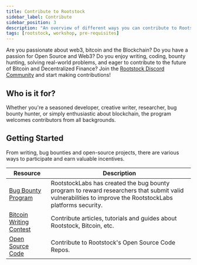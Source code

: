 ```yaml
---
title: Contribute to Rootstock
sidebar_label: Contribute
sidebar_position: 3
description: "An overview of different ways you can contribute to Rootstock."
tags: [rootstock, workshop, pre-requisites]
---
```


Are you passionate about web3, bitcoin and the Blockchain? Do you have a passion for Open Source and Web3? Do you enjoy writing, coding, bounty hunting, solving real-world problems, and eager to contribute to the future of Bitcoin and Decentralized Finance? Join the [Rootstock Discord Community](https://rootstock.io/discord) and start making contributions!

## Who is it for?

Whether you're a seasoned developer, creative writer, researcher, bug bounty hunter, or simply enthusiastic about blockchain, the program welcomes contributors from all backgrounds.

## Getting Started

From writing, bug bounties and open-source projects, there are various ways to participate and earn valuable incentives. 


| Resource                                                       | Description                                                                                    |
| ----------------------------------------------------------- | ---------------------------------------------------------------------------------------------- |
| [Bug Bounty Program](./01-bug-bounty/) | RootstockLabs has created the bug bounty program to reward researchers that submit valid vulnerabilities to improve the RootstockLabs platforms security. |
| [Bitcoin Writing Contest](./02-content.md) | Contribute articles, tutorials and guides about Rootstock, Bitcoin, etc.|
| [Open Source Code](https://github.com/rsksmart) | Contribute to Rootstock's Open Source Code Repos. |